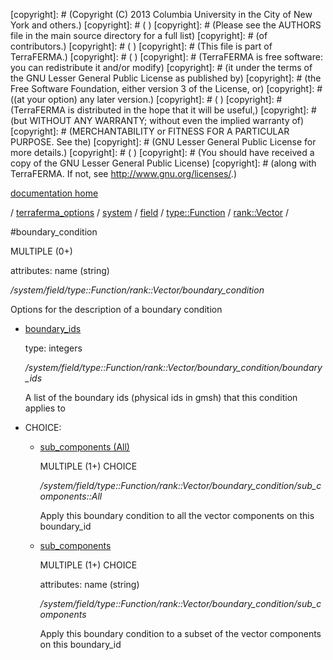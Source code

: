 [copyright]: # (Copyright (C) 2013 Columbia University in the City of New York and others.)
[copyright]: # ( )
[copyright]: # (Please see the AUTHORS file in the main source directory for a full list)
[copyright]: # (of contributors.)
[copyright]: # ( )
[copyright]: # (This file is part of TerraFERMA.)
[copyright]: # ( )
[copyright]: # (TerraFERMA is free software: you can redistribute it and/or modify)
[copyright]: # (it under the terms of the GNU Lesser General Public License as published by)
[copyright]: # (the Free Software Foundation, either version 3 of the License, or)
[copyright]: # ((at your option) any later version.)
[copyright]: # ( )
[copyright]: # (TerraFERMA is distributed in the hope that it will be useful,)
[copyright]: # (but WITHOUT ANY WARRANTY; without even the implied warranty of)
[copyright]: # (MERCHANTABILITY or FITNESS FOR A PARTICULAR PURPOSE. See the)
[copyright]: # (GNU Lesser General Public License for more details.)
[copyright]: # ( )
[copyright]: # (You should have received a copy of the GNU Lesser General Public License)
[copyright]: # (along with TerraFERMA. If not, see <http://www.gnu.org/licenses/>.)

[documentation home](Documentation)

/ [terraferma_options](../../../../../terraferma_options.md) / [system](../../../../system.md) / [field](../../../field.md) / [type::Function](../../type__Function.md) / [rank::Vector](../rank__Vector.md) /

#boundary_condition

MULTIPLE (0+) 

attributes: name (string) 

*/system/field/type::Function/rank::Vector/boundary_condition*

Options for the description of a boundary condition

* [boundary_ids](boundary_condition/boundary_ids.md "child")

    type: integers

    */system/field/type::Function/rank::Vector/boundary_condition/boundary_ids*

    A list of the boundary ids (physical ids in gmsh) that this condition applies to  

* CHOICE:
    * [sub_components (All)](boundary_condition/sub_components__All.md "child")

        MULTIPLE (1+) CHOICE 

        */system/field/type::Function/rank::Vector/boundary_condition/sub_components::All*

        Apply this boundary condition to all the vector components on this boundary_id

    * [sub_components](boundary_condition/sub_components.md "child")

        MULTIPLE (1+) CHOICE 

        attributes: name (string) 

        */system/field/type::Function/rank::Vector/boundary_condition/sub_components*

        Apply this boundary condition to a subset of the vector components on this boundary_id

[autogenerated]: # (This file was automatically generated from the schema file:/home/cwilson/repos/github/TerraFERMA/TerraFERMA/buckettools/schemas/function.rng.)

